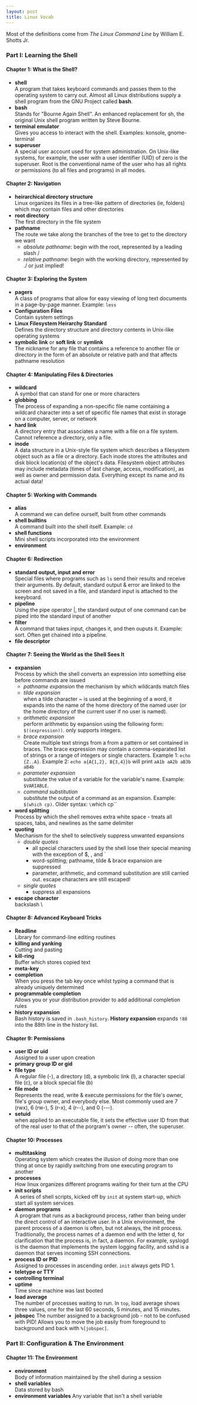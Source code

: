 ```yaml
---
layout: post
title: Linux Vocab
---
```

Most of the definitions come from *The Linux Command Line* by William E. Shotts Jr.

### Part I: Learning the Shell
#### Chapter 1: What is the Shell?  
* **shell**  
A program that takes keyboard commands and passes them to the operating system to carry out.  Almost all Linux distributions supply a shell program from the GNU Project called **bash**.
* **bash**  
Stands for "Bourne Again Shell".  An enhanced replacement for sh, the original Unix shell program written by Steve Bourne.
* **terminal emulator**  
Gives you access to interact with the shell.  Examples: konsole, gnome-terminal
* **superuser**  
A special user account used for system administration.  On Unix-like systems, for example, the user with a user identifier (UID) of zero is the superuser.   Root is the conventional name of the user who has all rights or permissions (to all files and programs) in all modes.


#### Chapter 2: Navigation  
* **heirarchical directory structure**  
Linux organizes its files in a tree-like pattern of directories (ie, folders) which may contain files and other directories
* **root directory**  
The first directory in the file system
* **pathname**  
The route we take along the branches of the tree to get to the directory we want  
  - *absolute pathname*:
  begin with the root, represented by a leading slash /
  - *relative pathname*:
  begin with the working directory, represented by ./ or just implied!
  
#### Chapter 3: Exploring the System
* **pagers**  
A class of programs that allow for easy viewing of long text documents in a page-by-page manner. Example: `less`
* **Configuration Files**  
Contain system settings  
* **Linux Filesystem Heirarchy Standard**  
Defines the directory structure and directory contents in Unix-like operating systems
* **symbolic link** or **soft link** or **symlink**  
The nickname for any file that contains a reference to another file or directory in the form of an absolute or relative path and that affects pathname resolution

#### Chapter 4: Manipulating Files & Directories
* **wildcard**  
A symbol that can stand for one or more characters
* **globbing**  
The process of expanding a non-specific file name containing a wildcard character into a set of specific file names that exist in storage on a computer, server, or network
* **hard link**  
A directory entry that associates a name with a file on a file system. Cannot reference a directory, only a file.
* **inode**  
A data structure in a Unix-style file system which describes a filesystem object such as a file or a directory. Each inode stores the attributes and disk block location(s) of the object's data. Filesystem object attributes may include metadata (times of last change, access, modification), as well as owner and permission data.  Everything except its name and its actual data!


#### Chapter 5: Working with Commands
* **alias**  
A command we can define ourself, built from other commands
* **shell builtins**  
A command built into the shell itself.  Example: `cd`
* **shell functions**  
Mini shell scripts incorporated into the environment
* **environment**  

#### Chapter 6: Redirection
* **standard output, input and error**  
Special files where programs such as `ls` send their results and receive their arguments.  By default, standard output & error are linked to the screen and not saved in a file, and standard input is attached to the keeyboard.
* **pipeline**  
Using the pipe operator |, the standard output of one command can be piped into the standard input of another
* **filter**  
A command that takes input, changes it, and then ouputs it. Example: sort.  Often get chained into a pipeline.
* **file descriptor**  

#### Chapter 7: Seeing the World as the Shell Sees It
* **expansion**  
Process by which the shell converts an expression into something else before commands are issued
  * *pathname expansion* 
  the mechanism by which wildcards match files
  * *tilde expansion*  
  when a tilde character ~ is used at the beginning of a word, it expands into the name of the home directory of the named user (or the home directory of the current user if no user is named).
  * *arithmetic expansion*  
  perform arithmetic by expansion using the following form: `$((expression))`. only supports integers.
  * *brace expansion*  
  Create multiple text strings from a from a pattern or set contained in braces.  The brace expression may contain a comma-separated list of strings or a range of integers or single characters. Example 1: `echo {Z..A}`.  Example 2: `echo a{A{1,2}, B{3,4}}b` will print `aA1b aA2b aB3b aB4b`
  * *parameter expansion*  
  substitute the value of a variable for the variable's name.  Example: `$VARIABLE`.  
  * *command substitution*  
  substitute the output of a command as an expansion. Example: `$(which cp)`. Older syntax: `\`which cp\``
* **word splitting**  
Process by which the shell removes extra white space - treats all spaces, tabs, and newlines as the same delimiter
* **quoting**  
Mechanism for the shell to selectively suppress unwanted expansions
  * *double quotes*  
    - all special characters used by the shell lose their special meaning with the exception of $, \, and \`  
    - word-splitting; pathname, tilde & brace expansion are suppressed  
    - parameter, arithmetic, and command substitution are still carried out. escape characters are still escaped!
  * *single quotes*  
    - suppress all expansions
* **escape character**  
backslash \

#### Chapter 8: Advanced Keyboard Tricks
* **Readline**  
Library for command-line editing routines
* **killing and yanking**  
Cutting and pasting
* **kill-ring**  
Buffer which stores copied text
* **meta-key**  
* **completion**  
When you press the tab key once whilst typing a command that is already uniquely determined
* **programmable completion**  
Allows you or your distribution provider to add additional completion rules
* **history expansion**  
Bash history is saved in `.bash_history`. **History expansion** expands `!88` into the 88th line in the history list.

#### Chapter 9: Permissions
* **user ID or uid**  
Assigned to a user upon creation  
* **primary group ID or gid**  
* **file type**  
A regular file (-), a directory (d), a symbolic link (l), a character special file (c), or a block special file (b)
* **file mode**  
Represents the read, write & execute permissions for the file's owner, file's group owner, and everybody else.  Most commonly used are 7 (rwx), 6 (rw-), 5 (r-x), 4 (r--), and 0 (---).
* **setuid**  
when applied to an executable file, it sets the effective user ID from that of the real user to that of the porgram's owner -- often, the superuser.

#### Chapter 10: Processes  
* **multitasking**  
Operating system which creates the illusion of doing more than one thing at once by rapidly switching from one executing program to another
* **processes**  
How linux organizes different programs waiting for their turn at the CPU
* **init scripts**  
A series of shell scripts, kicked off by `init` at system start-up, which start all system services
* **daemon programs**  
A program that runs as a background process, rather than being under the direct control of an interactive user.  In a Unix environment, the parent process of a daemon is often, but not always, the init process. Traditionally, the process names of a daemon end with the letter d, for clarification that the process is, in fact, a daemon.  For example, syslogd is the daemon that implements the system logging facility, and sshd is a daemon that serves incoming SSH connections.
* **process ID or PID**  
Assigned to processes in ascending order.  `init` always gets PID 1.  
* **teletype or TTY**  
* **controlling terminal**  
* **uptime**  
Time since machine was last booted
* **load average**  
The number of processes waiting to run.  In `top`, load average shows three values, one for the last 60 seconds, 5 minutes, and 15 minutes.  
* **jobspec** 
The number assigned to a background job - not to be confused with PID!  Allows you to move the job easily from foreground to background and back with `%[jobspec]`.

### Part II: Configuration & The Environment
#### Chapter 11: The Environment
* **environment**  
Body of information maintained by the shell during a session
* **shell variables**  
Data stored by bash
* **environment variables** 
Any variable that isn't a shell variable
